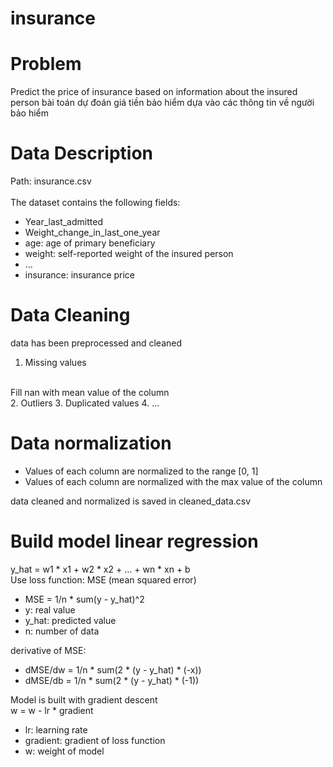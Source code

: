 # insurance
# Problem
Predict the price of insurance based on information about the insured person
bài toán dự đoán giá tiền bảo hiểm dựa vào các thông tin về người bảo hiểm

# Data Description
Path: insurance.csv
<br><br>
The dataset contains the following fields:
- Year_last_admitted
- Weight_change_in_last_one_year
- age: age of primary beneficiary
- weight: self-reported weight of the insured person
- ...
- insurance: insurance price

# Data Cleaning

data has been preprocessed and cleaned

1. Missing values
<br>
Fill nan with mean value of the column <br>
2. Outliers
3. Duplicated values
4. ...

# Data normalization

- Values of each column are normalized to the range [0, 1] <br>
- Values of each column are normalized with the max value of the column

data cleaned and normalized is saved in cleaned_data.csv

# Build model linear regression

y_hat = w1 * x1 + w2 * x2 + ... + wn * xn + b <br>
Use loss function: MSE (mean squared error) <br>
- MSE = 1/n * sum(y - y_hat)^2 <br>
- y: real value <br>
- y_hat: predicted value <br>
- n: number of data <br>

derivative of MSE: <br>
- dMSE/dw = 1/n * sum(2 * (y - y_hat) * (-x)) <br>
- dMSE/db = 1/n * sum(2 * (y - y_hat) * (-1)) <br>

Model is built with gradient descent <br>
w = w - lr * gradient <br>
- lr: learning rate <br>
- gradient: gradient of loss function
- w: weight of model